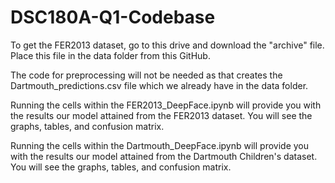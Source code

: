# DSC180A-Q1-Codebase

To get the FER2013 dataset, go to this drive and download the "archive" file. Place this file in the data folder from this GitHub.


The code for preprocessing will not be needed as that creates the Dartmouth_predictions.csv file which we already have in the data folder. 

Running the cells within the FER2013_DeepFace.ipynb will provide you with the results our model attained from the FER2013 dataset. You will
see the graphs, tables, and confusion matrix.

Running the cells within the Dartmouth_DeepFace.ipynb will provide you with the results our model attained from the Dartmouth Children's dataset. You will see the graphs, tables, and confusion matrix.
